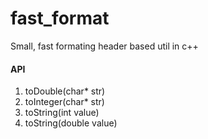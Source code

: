 # fast_format
Small, fast formating header based util in c++

#### API
1. toDouble(char* str)
2. toInteger(char* str)
3. toString(int value)
4. toString(double value)
